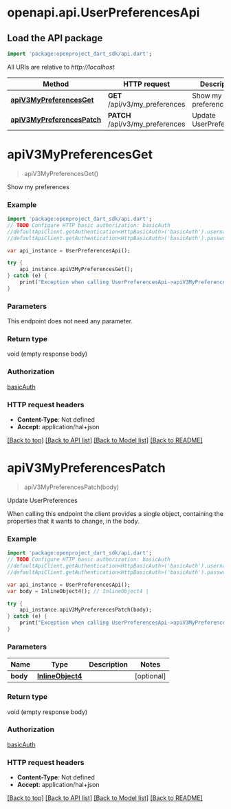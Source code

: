 # openapi.api.UserPreferencesApi

## Load the API package
```dart
import 'package:openproject_dart_sdk/api.dart';
```

All URIs are relative to *http://localhost*

Method | HTTP request | Description
------------- | ------------- | -------------
[**apiV3MyPreferencesGet**](UserPreferencesApi.md#apiV3MyPreferencesGet) | **GET** /api/v3/my_preferences | Show my preferences
[**apiV3MyPreferencesPatch**](UserPreferencesApi.md#apiV3MyPreferencesPatch) | **PATCH** /api/v3/my_preferences | Update UserPreferences


# **apiV3MyPreferencesGet**
> apiV3MyPreferencesGet()

Show my preferences

### Example 
```dart
import 'package:openproject_dart_sdk/api.dart';
// TODO Configure HTTP basic authorization: basicAuth
//defaultApiClient.getAuthentication<HttpBasicAuth>('basicAuth').username = 'YOUR_USERNAME'
//defaultApiClient.getAuthentication<HttpBasicAuth>('basicAuth').password = 'YOUR_PASSWORD';

var api_instance = UserPreferencesApi();

try { 
    api_instance.apiV3MyPreferencesGet();
} catch (e) {
    print("Exception when calling UserPreferencesApi->apiV3MyPreferencesGet: $e\n");
}
```

### Parameters
This endpoint does not need any parameter.

### Return type

void (empty response body)

### Authorization

[basicAuth](../README.md#basicAuth)

### HTTP request headers

 - **Content-Type**: Not defined
 - **Accept**: application/hal+json

[[Back to top]](#) [[Back to API list]](../README.md#documentation-for-api-endpoints) [[Back to Model list]](../README.md#documentation-for-models) [[Back to README]](../README.md)

# **apiV3MyPreferencesPatch**
> apiV3MyPreferencesPatch(body)

Update UserPreferences

When calling this endpoint the client provides a single object, containing the properties that it wants to change, in the body.

### Example 
```dart
import 'package:openproject_dart_sdk/api.dart';
// TODO Configure HTTP basic authorization: basicAuth
//defaultApiClient.getAuthentication<HttpBasicAuth>('basicAuth').username = 'YOUR_USERNAME'
//defaultApiClient.getAuthentication<HttpBasicAuth>('basicAuth').password = 'YOUR_PASSWORD';

var api_instance = UserPreferencesApi();
var body = InlineObject4(); // InlineObject4 | 

try { 
    api_instance.apiV3MyPreferencesPatch(body);
} catch (e) {
    print("Exception when calling UserPreferencesApi->apiV3MyPreferencesPatch: $e\n");
}
```

### Parameters

Name | Type | Description  | Notes
------------- | ------------- | ------------- | -------------
 **body** | [**InlineObject4**](InlineObject4.md)|  | [optional] 

### Return type

void (empty response body)

### Authorization

[basicAuth](../README.md#basicAuth)

### HTTP request headers

 - **Content-Type**: Not defined
 - **Accept**: application/hal+json

[[Back to top]](#) [[Back to API list]](../README.md#documentation-for-api-endpoints) [[Back to Model list]](../README.md#documentation-for-models) [[Back to README]](../README.md)

